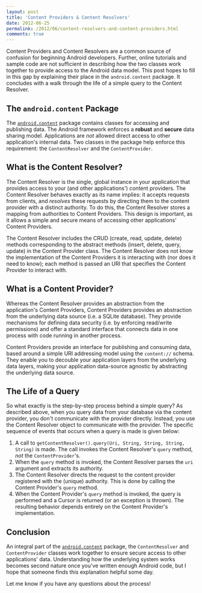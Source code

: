 ```yaml
---
layout: post
title: 'Content Providers & Content Resolvers'
date: 2012-06-25
permalink: /2012/06/content-resolvers-and-content-providers.html
comments: true
---
```


Content Providers and Content Resolvers are a common source of confusion for beginning
Android developers. Further, online tutorials and sample code are not sufficient in
describing how the two classes work together to provide access to the Android data
model. This post hopes to fill in this gap by explaining their place in the
`android.content` package. It concludes with a walk through the life of a
simple query to the Content Resolver.

<!--more-->

## The `android.content` Package

The <a href="http://developer.android.com/reference/android/content/package-summary.html">`android.content`</a>
package contains classes for accessing and publishing data. The Android framework
enforces a **robust** and **secure** data sharing model. Applications are _not_
allowed direct access to other application's internal data. Two classes in the
package help enforce this requirement: the `ContentResolver` and the `ContentProvider`.

## What is the Content Resolver?

The Content Resolver is the single, global instance in your application that provides
access to your (and other applications') content providers. The Content Resolver
behaves exactly as its name implies: it accepts requests from clients, and _resolves_
these requests by directing them to the content provider with a distinct authority.
To do this, the Content Resolver stores a mapping from authorities to Content Providers.
This design is important, as it allows a simple and secure means of accessing other
applications' Content Providers.

The Content Resolver includes the CRUD (create, read, update, delete) methods corresponding
to the abstract methods (insert, delete, query, update) in the Content Provider class.
The Content Resolver does not know the implementation of the Content Providers it is
interacting with (nor does it need to know); each method is passed an URI that specifies
the Content Provider to interact with.

## What is a Content Provider?

Whereas the Content Resolver provides an abstraction from the application's Content Providers,
Content Providers provides an abstraction from the underlying data source
(i.e. a SQLite database). They provide mechanisms for defining data security (i.e. by
enforcing read/write permissions) and offer a standard interface that connects data
in one process with code running in another process.

Content Providers provide an interface for publishing and consuming data, based around a
simple URI addressing model using the `content://` schema. They enable you to decouble
your application layers from the underlying data layers, making your application
data-source agnostic by abstracting the underlying data source.

## The Life of a Query

So what exactly is the step-by-step process behind a simple query? As described above,
when you query data from your database via the content provider, you don't communicate
with the provider directly. Instead, you use the Content Resolver object to communicate
with the provider. The specific sequence of events that occurs when a query is made
is given below:

  1. A call to `getContentResolver().query(Uri, String, String, String, String)` is made. 
     The call invokes the Content Resolver's `query` method, _not_ the `ContentProvider`'s.
  2. When the `query` method is invoked, the Content Resolver parses the `uri` argument 
     and extracts its authority.
  3. The Content Resolver directs the request to the content provider registered with the
     (unique) authority. This is done by calling the Content Provider's `query` method.
  4. When the Content Provider's `query` method is invoked, the query is performed and
     a Cursor is returned (or an exception is thrown). The resulting behavior depends
     entirely on the Content Provider's implementation.

## Conclusion

An integral part of the 
<a href="http://developer.android.com/reference/android/content/package-summary.html">`android.content`</a>
package, the `ContentResolver` and `ContentProvider` classes work together to
ensure secure access to other applications' data. Understanding how the underlying
system works becomes second nature once you've written enough Android code, but I
hope that someone finds this explanation helpful some day.

Let me know if you have any questions about the process!